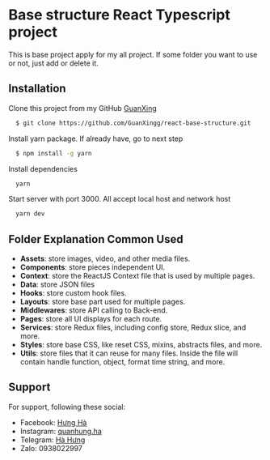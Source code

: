 # Base structure React Typescript project

This is base project apply for my all project. If some folder you want to use or not, just add or delete it.

## Installation

Clone this project from my GitHub [GuanXing](https://github.com/GuanXingg/react-base-structure.git)

```bash
  $ git clone https://github.com/GuanXingg/react-base-structure.git
```

Install yarn package. If already have, go to next step

```bash
  $ npm install -g yarn
```

Install dependencies

```bash
  yarn
```

Start server with port 3000. All accept local host and network host

```bash
  yarn dev
```

## Folder Explanation Common Used

- **Assets**: store images, video, and other media files.
- **Components**: store pieces independent UI.
- **Context**: store the ReactJS Context file that is used by multiple pages.
- **Data**: store JSON files
- **Hooks**: store custom hook files.
- **Layouts**: store base part used for multiple pages.
- **Middlewares**: store API calling to Back-end.
- **Pages**: store all UI displays for each route.
- **Services**: store Redux files, including config store, Redux slice, and more.
- **Styles**: store base CSS, like reset CSS, mixins, abstracts files, and more.
- **Utils**: store files that it can reuse for many files. Inside the file will contain handle function, object, format time string, and more.

## Support

For support, following these social:

- Facebook: [Hưng Hà](https://www.facebook.com/quanhung.ha/)
- Instagram: [quanhung.ha](https://www.instagram.com/quanhung.ha/)
- Telegram: [Hà Hưng](https://t.me/GuanXingg)
- Zalo: 0938022997
